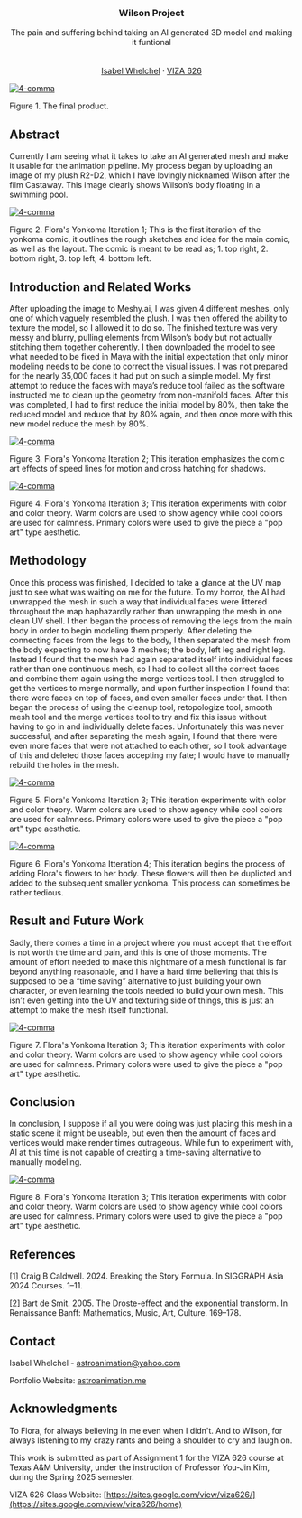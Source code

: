 <!-- Improved compatibility of back to top link: See: https://github.com/othneildrew/Best-README-Template/pull/73 -->
<a id="readme-top"></a>

<!-- PROJECT SHIELDS -->
<!--
*** I'm using markdown "reference style" links for readability.
*** Reference links are enclosed in brackets [ ] instead of parentheses ( ).
*** See the bottom of this document for the declaration of the reference variables
*** for contributors-url, forks-url, etc. This is an optional, concise syntax you may use.
*** https://www.markdownguide.org/basic-syntax/#reference-style-links
-->




<!-- PROJECT LOGO -->
<br />
<div align="center">
  </a>

  <h3 align="center">Wilson Project</h3>

  <p align="center">
    The pain and suffering behind taking an AI generated 3D model and making it funtional
    <br />
    <br />
    <br />
    <a href="https://astroanimation.me">Isabel Whelchel</a>
    &middot;
    <a href="https://sites.google.com/view/viza626/home">VIZA 626</a>
  </p>
</div>

[![4-comma][images-fig1]](https://astroanimation.me)

Figure 1. The final product.

<!-- Abstract -->
## Abstract
Currently I am seeing what it takes to take an AI generated mesh and make it usable for the animation pipeline. My process began by uploading an image of my plush R2-D2, which I have lovingly nicknamed Wilson after the film Castaway. This image clearly shows Wilson’s body floating in a swimming pool.

[![4-comma][images-fig2]](https://astroanimation.me)

Figure 2. Flora's Yonkoma Iteration 1; This is the first iteration of the yonkoma comic, it outlines the rough sketches and idea for the main comic, as well as the layout. The comic is meant to be read as; 1. top right, 2. bottom right, 3. top left, 4. bottom left. 

<!-- Introduction and Related Works -->
## Introduction and Related Works

After uploading the image to Meshy.ai, I was given 4 different meshes, only one of which vaguely resembled the plush. I was then offered the ability to texture the model, so I allowed it to do so. The finished texture was very messy and blurry, pulling elements from Wilson’s body but not actually stitching them together coherently.
I then downloaded the model to see what needed to be fixed in Maya with the initial expectation that only minor modeling needs to be done to correct the visual issues. I was not prepared for the nearly 35,000 faces it had put on such a simple model. My first attempt to reduce the faces with maya’s reduce tool failed as the software instructed me to clean up the geometry from non-manifold faces. After this was completed, I had to first reduce the initial model by 80%, then take the reduced model and reduce that by 80% again, and then once more with this new model reduce the mesh by 80%. 

[![4-comma][images-fig3]](https://astroanimation.me)

Figure 3. Flora's Yonkoma Iteration 2; This iteration emphasizes the comic art effects of speed lines for motion and cross hatching for shadows.

[![4-comma][images-fig4]](https://astroanimation.me)

Figure 4. Flora's Yonkoma Iteration 3; This iteration experiments with color and color theory. Warm colors are used to show agency while cool colors are used for calmness. Primary colors were used to give the piece a "pop art" type aesthetic.

## Methodology

Once this process was finished, I decided to take a glance at the UV map just to see what was waiting on me for the future. To my horror, the AI had unwrapped the mesh in such a way that individual faces were littered throughout the map haphazardly rather than unwrapping the mesh in one clean UV shell. I then began the process of removing the legs from the main body in order to begin modeling them properly. After deleting the connecting faces from the legs to the body, I then separated the mesh from the body expecting to now have 3 meshes; the body, left leg and right leg. Instead I found that the mesh had again separated itself into individual faces rather than one continuous mesh, so I had to collect all the correct faces and combine them again using the merge vertices tool.
I then struggled to get the vertices to merge normally, and upon further inspection I found that there were faces on top of faces, and even smaller faces under that. I then began the process of using the cleanup tool,  retopologize tool, smooth mesh tool and the merge vertices tool to try and fix this issue without having to go in and individually delete faces. Unfortunately this was never successful, and after separating the mesh again, I found that there were even more faces that were not attached to each other, so I took advantage of this and deleted those faces accepting my fate; I would have to manually rebuild the holes in the mesh.

[![4-comma][images-fig5]](https://astroanimation.me)

Figure 5. Flora's Yonkoma Iteration 3; This iteration experiments with color and color theory. Warm colors are used to show agency while cool colors are used for calmness. Primary colors were used to give the piece a "pop art" type aesthetic.

[![4-comma][images-fig6]](https://astroanimation.me)

Figure 6. Flora's Yonkoma Itteration 4; This iteration begins the process of adding Flora's flowers to her body. These flowers will then be duplicted and added to the subsequent smaller yonkoma. This process can sometimes be rather tedious.

## Result and Future Work
Sadly, there comes a time in a project where you must accept that the effort is not worth the time and pain, and this is one of those moments. The amount of effort needed to make this nightmare of a mesh functional is far beyond anything reasonable, and I have a hard time believing that this is supposed to be a “time saving” alternative to just building your own character, or even learning the tools needed to build your own mesh. This isn’t even getting into the UV and texturing side of things, this is just an attempt to make the mesh itself functional.

[![4-comma][images-fig7]](https://astroanimation.me)

Figure 7. Flora's Yonkoma Iteration 3; This iteration experiments with color and color theory. Warm colors are used to show agency while cool colors are used for calmness. Primary colors were used to give the piece a "pop art" type aesthetic.

## Conclusion
In conclusion,  I suppose if all you were doing was just placing this mesh in a static scene it might be useable, but even then the amount of faces and vertices would make render times outrageous. While fun to experiment with, AI at this time is not capable of creating a time-saving alternative to manually modeling.

[![4-comma][images-fig8]](https://astroanimation.me)

Figure 8. Flora's Yonkoma Iteration 3; This iteration experiments with color and color theory. Warm colors are used to show agency while cool colors are used for calmness. Primary colors were used to give the piece a "pop art" type aesthetic.

<!-- Bibliography -->
## References

[1] Craig B Caldwell. 2024. Breaking the Story Formula. In SIGGRAPH Asia 2024 Courses. 1–11.

[2] Bart de Smit. 2005. The Droste-effect and the exponential transform. In Renaissance Banff: Mathematics, Music, Art,
Culture. 169–178.



<!-- CONTACT -->
## Contact

Isabel Whelchel - astroanimation@yahoo.com

Portfolio Website: [astroanimation.me](https://astroanimation.me)




<!-- ACKNOWLEDGMENTS -->
## Acknowledgments

To Flora, for always believing in me even when I didn't. And to Wilson, for always listening to my crazy rants and being a shoulder to cry and laugh on.

This work is submitted as part of Assignment 1 for the VIZA 626 course at Texas A&M University, under the instruction of Professor You-Jin Kim, during the Spring 2025 semester.

VIZA 626 Class Website: [https://sites.google.com/view/viza626/](https://sites.google.com/view/viza626/home)

<!-- MARKDOWN LINKS & IMAGES -->
<!-- https://www.markdownguide.org/basic-syntax/#reference-style-links -->
[contributors-shield]: https://img.shields.io/github/contributors/othneildrew/Best-README-Template.svg?style=for-the-badge
[contributors-url]: https://github.com/othneildrew/Best-README-Template/graphs/contributors
[forks-shield]: https://img.shields.io/github/forks/othneildrew/Best-README-Template.svg?style=for-the-badge
[forks-url]: https://github.com/othneildrew/Best-README-Template/network/members
[stars-shield]: https://img.shields.io/github/stars/othneildrew/Best-README-Template.svg?style=for-the-badge
[stars-url]: https://github.com/othneildrew/Best-README-Template/stargazers
[issues-shield]: https://img.shields.io/github/issues/othneildrew/Best-README-Template.svg?style=for-the-badge
[issues-url]: https://github.com/othneildrew/Best-README-Template/issues
[license-shield]: https://img.shields.io/github/license/othneildrew/Best-README-Template.svg?style=for-the-badge
[license-url]: https://github.com/othneildrew/Best-README-Template/blob/master/LICENSE.txt
[linkedin-shield]: https://img.shields.io/badge/-LinkedIn-black.svg?style=for-the-badge&logo=linkedin&colorB=555
[linkedin-url]: https://linkedin.com/in/othneildrew
[product-screenshot]: images/screenshot.png
[images-fig1]: Fig1.png
[images-fig2]: Fig2.JPG
[images-fig3]: Fig3.png
[images-fig4]: Fig4.png
[images-fig5]: Fig5.png
[images-fig6]: Fig6.png
[images-fig7]: Fig7.png
[images-fig8]: Fig8.png
[Next.js]: https://img.shields.io/badge/next.js-000000?style=for-the-badge&logo=nextdotjs&logoColor=white
[Next-url]: https://nextjs.org/
[React.js]: https://img.shields.io/badge/React-20232A?style=for-the-badge&logo=react&logoColor=61DAFB
[React-url]: https://reactjs.org/
[Vue.js]: https://img.shields.io/badge/Vue.js-35495E?style=for-the-badge&logo=vuedotjs&logoColor=4FC08D
[Vue-url]: https://vuejs.org/
[Angular.io]: https://img.shields.io/badge/Angular-DD0031?style=for-the-badge&logo=angular&logoColor=white
[Angular-url]: https://angular.io/
[Svelte.dev]: https://img.shields.io/badge/Svelte-4A4A55?style=for-the-badge&logo=svelte&logoColor=FF3E00
[Svelte-url]: https://svelte.dev/
[Laravel.com]: https://img.shields.io/badge/Laravel-FF2D20?style=for-the-badge&logo=laravel&logoColor=white
[Laravel-url]: https://laravel.com
[Bootstrap.com]: https://img.shields.io/badge/Bootstrap-563D7C?style=for-the-badge&logo=bootstrap&logoColor=white
[Bootstrap-url]: https://getbootstrap.com
[JQuery.com]: https://img.shields.io/badge/jQuery-0769AD?style=for-the-badge&logo=jquery&logoColor=white
[JQuery-url]: https://jquery.com 

